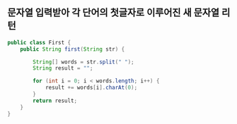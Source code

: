 ## 문자열 입력받아 각 단어의 첫글자로 이루어진 새 문자열 리턴

```java
public class First {
    public String first(String str) {

        String[] words = str.split(" ");
        String result = "";

        for (int i = 0; i < words.length; i++) {
            result += words[i].charAt(0);
        }
        return result;
    }
}
```
